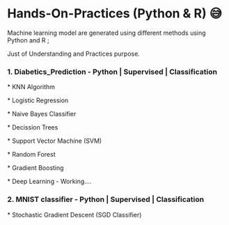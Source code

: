 # Hands-On-Practices (Python & R) &#128517;
Machine learning model are generated using different methods using Python and R ; 
<p> Just of Understanding and Practices purpose.

<p><h3> 1. Diabetics_Prediction - Python | Supervised | Classification</h3>
<p> * KNN Algorithm
<p> * Logistic Regression
<p> * Naive Bayes Classifier
<p> * Decission Trees
<p> * Support Vector Machine (SVM)
<p> * Random Forest
<p> * Gradient Boosting
<p> * Deep Learning - Working....

<p><h3> 2. MNIST classifier - Python | Supervised | Classification</h3>
<p> * Stochastic Gradient Descent (SGD Classifier)

